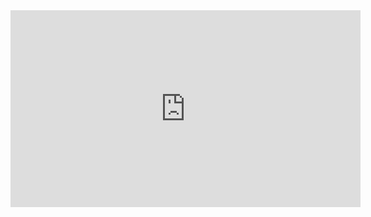 <html>
<head>
<iframe width="560" height="315" src="https://www.youtube.com/embed/SP-lrqa5cd8?autoplay=1&controls=0" frameborder="0" allowfullscreen></iframe>
</head>
</html>
